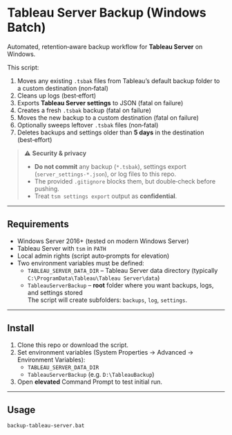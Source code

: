 # Tableau Server Backup (Windows Batch)

Automated, retention‑aware backup workflow for **Tableau Server** on Windows.

This script:
1. Moves any existing `.tsbak` files from Tableau’s default backup folder to a custom destination (non‑fatal)
2. Cleans up logs (best‑effort)
3. Exports **Tableau Server settings** to JSON (fatal on failure)
4. Creates a fresh `.tsbak` backup (fatal on failure)
5. Moves the new backup to a custom destination (fatal on failure)
6. Optionally sweeps leftover `.tsbak` files (non‑fatal)
7. Deletes backups and settings older than **5 days** in the destination (best‑effort)

> ⚠️ **Security & privacy**
>
> - **Do not commit** any backup (`*.tsbak`), settings export (`server_settings-*.json`), or log files to this repo.  
> - The provided `.gitignore` blocks them, but double‑check before pushing.  
> - Treat `tsm settings export` output as **confidential**.

---

## Requirements

- Windows Server 2016+ (tested on modern Windows Server)
- Tableau Server with `tsm` in `PATH`
- Local admin rights (script auto‑prompts for elevation)
- Two environment variables must be defined:
  - `TABLEAU_SERVER_DATA_DIR` – Tableau Server data directory (typically `C:\ProgramData\Tableau\Tableau Server\data`)
  - `TableauServerBackup` – **root** folder where you want backups, logs, and settings stored  
    The script will create subfolders: `backups`, `log`, `settings`.

---

## Install

1. Clone this repo or download the script.
2. Set environment variables (System Properties → Advanced → Environment Variables):
   - `TABLEAU_SERVER_DATA_DIR`  
   - `TableauServerBackup` (e.g. `D:\TableauBackup`)
3. Open **elevated** Command Prompt to test initial run.

---

## Usage

```bat
backup-tableau-server.bat
